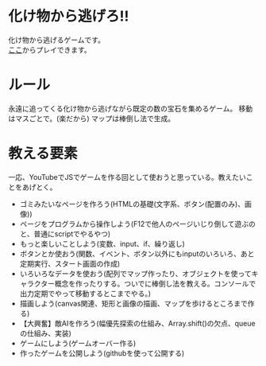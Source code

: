 # 化け物から逃げろ!!
化け物から逃げるゲームです。  
[ここ](https://ihareak.github.io/run-away-from-monster/)からプレイできます。
# ルール
永遠に追ってくる化け物から逃げながら既定の数の宝石を集めるゲーム。
移動はマスごとで。(楽だから)
マップは棒倒し法で生成。
# 教える要素
一応、YouTubeでJSでゲームを作る回として使おうと思っている。教えたいことをあげとく。
* ゴミみたいなページを作ろう(HTMLの基礎(文字系、ボタン(配置のみ)、画像))
* ページをプログラムから操作しよう(F12で他人のページいじり倒して遊ぶのと、普通にscriptでやるやつ)
* もっと楽しいことしよう(変数、input、if、繰り返し)
* ボタンとか使おう(関数、イベント、ボタン以外にもinputのいろいろ、あと定期実行、スタート画面の作成)
* いろいろなデータを使おう(配列でマップ作ったり、オブジェクトを使ってキャラクター概念を作ったりする。ついでに棒倒し法を教える。コンソールで出力定期でやって移動するとこまでやる。)
* 描画しよう(canvas関連、矩形と画像の描画、マップを歩けるところまで作る)
* 【大興奮】敵AIを作ろう(幅優先探索の仕組み、Array.shift()の欠点、queueの仕組み、実装)
* ゲームにしよう(ゲームオーバー作る)
* 作ったゲームを公開しよう(githubを使って公開する)
